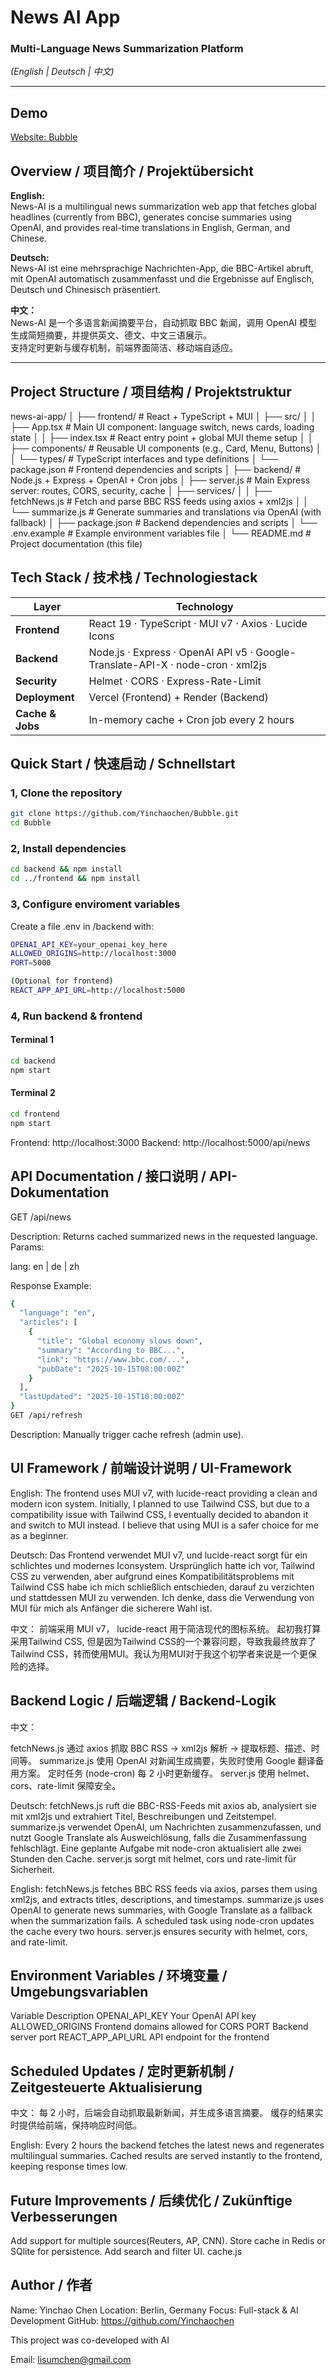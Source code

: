 # News AI App  
### Multi-Language News Summarization Platform  
*(English | Deutsch | 中文)*

---
##  Demo

[ Website: Bubble](https://bubble-psi-three.vercel.app)



## Overview / 项目简介 / Projektübersicht

**English:**  
News-AI is a multilingual news summarization web app that fetches global headlines (currently from BBC), generates concise summaries using OpenAI, and provides real-time translations in English, German, and Chinese.  

**Deutsch:**  
News-AI ist eine mehrsprachige Nachrichten-App, die BBC-Artikel abruft, mit OpenAI automatisch zusammenfasst und die Ergebnisse auf Englisch, Deutsch und Chinesisch präsentiert.  

**中文：**  
News-AI 是一个多语言新闻摘要平台，自动抓取 BBC 新闻，调用 OpenAI 模型生成简短摘要，并提供英文、德文、中文三语展示。  
支持定时更新与缓存机制，前端界面简洁、移动端自适应。

---

## Project Structure / 项目结构 / Projektstruktur
news-ai-app/
│
├── frontend/ # React + TypeScript + MUI
│ ├── src/
│ │ ├── App.tsx # Main UI component: language switch, news cards, loading state
│ │ ├── index.tsx # React entry point + global MUI theme setup
│ │ ├── components/ # Reusable UI components (e.g., Card, Menu, Buttons)
│ │ └── types/ # TypeScript interfaces and type definitions
│ └── package.json # Frontend dependencies and scripts
│
├── backend/ # Node.js + Express + OpenAI + Cron jobs
│ ├── server.js # Main Express server: routes, CORS, security, cache
│ ├── services/
│ │ ├── fetchNews.js # Fetch and parse BBC RSS feeds using axios + xml2js
│ │ └── summarize.js # Generate summaries and translations via OpenAI (with fallback)
│ ├── package.json # Backend dependencies and scripts
│ └── .env.example # Example environment variables file
│
└── README.md # Project documentation (this file)

## Tech Stack / 技术栈 / Technologiestack

| Layer | Technology |
|-------|-------------|
| **Frontend** | React 19 · TypeScript · MUI v7 · Axios · Lucide Icons |
| **Backend** | Node.js · Express · OpenAI API v5 · Google-Translate-API-X · node-cron · xml2js |
| **Security** | Helmet · CORS · Express-Rate-Limit |
| **Deployment** | Vercel (Frontend) + Render (Backend) |
| **Cache & Jobs** | In-memory cache + Cron job every 2 hours |

## Quick Start / 快速启动 / Schnellstart

### 1, Clone the repository  
```bash
git clone https://github.com/Yinchaochen/Bubble.git
cd Bubble
```
### 2, Install dependencies
```bash
cd backend && npm install
cd ../frontend && npm install
```

### 3, Configure enviroment variables
Create a file .env in /backend with:
```bash
OPENAI_API_KEY=your_openai_key_here
ALLOWED_ORIGINS=http://localhost:3000
PORT=5000

(Optional for frontend)
REACT_APP_API_URL=http://localhost:5000
```

### 4, Run backend & frontend

#### Terminal 1
```bash
cd backend
npm start
```

#### Terminal 2
```bash
cd frontend
npm start
```

Frontend: http://localhost:3000
Backend: http://localhost:5000/api/news



## API Documentation / 接口说明 / API-Dokumentation
GET /api/news

Description: Returns cached summarized news in the requested language.
Params:

lang: en | de | zh


Response Example:
```bash
{
  "language": "en",
  "articles": [
    {
      "title": "Global economy slows down",
      "summary": "According to BBC...",
      "link": "https://www.bbc.com/...",
      "pubDate": "2025-10-15T08:00:00Z"
    }
  ],
  "lastUpdated": "2025-10-15T10:00:00Z"
}
GET /api/refresh
```

Description: Manually trigger cache refresh (admin use).

## UI Framework / 前端设计说明 / UI-Framework

English:
The frontend uses MUI v7, with lucide-react providing a clean and modern icon system.
Initially, I planned to use Tailwind CSS, but due to a compatibility issue with Tailwind CSS, I eventually decided to abandon it and switch to MUI instead.
I believe that using MUI is a safer choice for me as a beginner.

Deutsch:
Das Frontend verwendet MUI v7, und lucide-react sorgt für ein schlichtes und modernes Iconsystem.
Ursprünglich hatte ich vor, Tailwind CSS zu verwenden, aber aufgrund eines Kompatibilitätsproblems mit Tailwind CSS habe ich mich schließlich entschieden, darauf zu verzichten und stattdessen MUI zu verwenden.
Ich denke, dass die Verwendung von MUI für mich als Anfänger die sicherere Wahl ist.

中文：
前端采用 MUI v7，
lucide-react 用于简洁现代的图标系统。
起初我打算采用Tailwind CSS, 但是因为Tailwind CSS的一个兼容问题，导致我最终放弃了Tailwind CSS，转而使用MUI。我认为用MUI对于我这个初学者来说是一个更保险的选择。

## Backend Logic / 后端逻辑 / Backend-Logik

中文：

fetchNews.js 通过 axios 抓取 BBC RSS → xml2js 解析 → 提取标题、描述、时间等。
summarize.js 使用 OpenAI 对新闻生成摘要，失败时使用 Google 翻译备用方案。
定时任务 (node-cron) 每 2 小时更新缓存。
server.js 使用 helmet、cors、rate-limit 保障安全。

Deutsch:
fetchNews.js ruft die BBC-RSS-Feeds mit axios ab, analysiert sie mit xml2js und extrahiert Titel, Beschreibungen und Zeitstempel.
summarize.js verwendet OpenAI, um Nachrichten zusammenzufassen, und nutzt Google Translate als Ausweichlösung, falls die Zusammenfassung fehlschlägt.
Eine geplante Aufgabe mit node-cron aktualisiert alle zwei Stunden den Cache.
server.js sorgt mit helmet, cors und rate-limit für Sicherheit.

English:
fetchNews.js fetches BBC RSS feeds via axios, parses them using xml2js, and extracts titles, descriptions, and timestamps.
summarize.js uses OpenAI to generate news summaries, with Google Translate as a fallback when the summarization fails.
A scheduled task using node-cron updates the cache every two hours.
server.js ensures security with helmet, cors, and rate-limit.

## Environment Variables / 环境变量 / Umgebungsvariablen
Variable	              Description
OPENAI_API_KEY	        Your OpenAI API key
ALLOWED_ORIGINS	        Frontend domains allowed for CORS
PORT	                  Backend server port
REACT_APP_API_URL	      API endpoint for the frontend

## Scheduled Updates / 定时更新机制 / Zeitgesteuerte Aktualisierung
中文：
每 2 小时，后端会自动抓取最新新闻，并生成多语言摘要。
缓存的结果实时提供给前端，保持响应时间低。

English:
Every 2 hours the backend fetches the latest news and regenerates multilingual summaries.
Cached results are served instantly to the frontend, keeping response times low.

## Future Improvements / 后续优化 / Zukünftige Verbesserungen
Add support for multiple sources(Reuters, AP, CNN).
Store cache in Redis or SQlite for persistence.
Add search and filter UI.
cache.js

## Author / 作者 
Name: Yinchao Chen
Location: Berlin, Germany
Focus: Full-stack & AI Development
GitHub: https://github.com/Yinchaochen

This project was co-developed with AI

Email: lisumchen@gmail.com